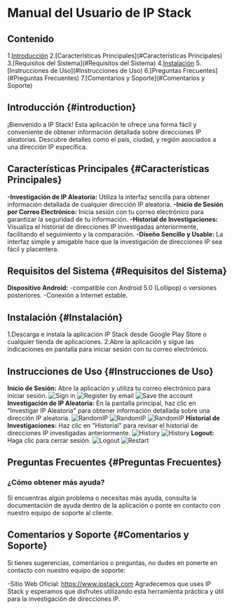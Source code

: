 # Manual del Usuario de IP Stack
## Contenido
1.[Introducción](#introduction)
2.[Características Principales](#Características Principales)
3.[Requisitos del Sistema](#Requisitos del Sistema)
4.[Instalación](#Instalación)
5.[Instrucciones de Uso](#Instrucciones de Uso)
6.[Preguntas Frecuentes](#Preguntas Frecuentes)
7.[Comentarios y Soporte](#Comentarios y Soporte)

## Introducción {#introduction}
¡Bienvenido a IP Stack! Esta aplicación te ofrece una forma fácil y conveniente de obtener información detallada sobre direcciones IP aleatorias. Descubre detalles como el país, ciudad, y región asociados a una dirección IP específica.

## Características Principales {#Características Principales}
**-Investigación de IP Aleatoria:** Utiliza la interfaz sencilla para obtener información detallada de cualquier dirección IP aleatoria.
**-Inicio de Sesión por Correo Electrónico:** Inicia sesión con tu correo electrónico para garantizar la seguridad de tu información.
**-Historial de Investigaciones:** Visualiza el historial de direcciones IP investigadas anteriormente, facilitando el seguimiento y la comparación.
**-Diseño Sencillo y Usable:** La interfaz simple y amigable hace que la investigación de direcciones IP sea fácil y placentera.

## Requisitos del Sistema {#Requisitos del Sistema}
**Dispositivo Android:**
-compatible con Android 5.0 (Lollipop) o versiones posteriores.
-Conexión a Internet estable.

## Instalación {#Instalación}
1.Descarga e instala la aplicación IP Stack desde Google Play Store o cualquier tienda de aplicaciones.
2.Abre la aplicación y sigue las indicaciones en pantalla para iniciar sesión con tu correo electrónico.

## Instrucciones de Uso {#Instrucciones de Uso}
**Inicio de Sesión:** Abre la aplicación y utiliza tu correo electrónico para iniciar sesión.
![Sign in](imags/1.png)
![Register by email](imags/2.png)
![Save the account](imags/3.png)
**Investigación de IP Aleatoria:** En la pantalla principal, haz clic en "Investigar IP Aleatoria" para obtener información detallada sobre una dirección IP aleatoria.
![RandomIP](imags/4.png)
![RandomIP](imags/5.png)
![RandomIP](imags/6.png)
**Historial de Investigaciones:** Haz clic en "Historial" para revisar el historial de direcciones IP investigadas anteriormente.
![History](imags/7.png)
![History](imags/8.png)
**Logout:** Haga clic para cerrar sesión.
![Logout](imags/9.png)
![Restart](imags/10.png)

## Preguntas Frecuentes {#Preguntas Frecuentes}
### ¿Cómo obtener más ayuda?

Si encuentras algún problema o necesitas más ayuda, consulta la documentación de ayuda dentro de la aplicación o ponte en contacto con nuestro equipo de soporte al cliente.

## Comentarios y Soporte {#Comentarios y Soporte}
Si tienes sugerencias, comentarios o preguntas, no dudes en ponerte en contacto con nuestro equipo de soporte:

-Sitio Web Oficial: https://www.ipstack.com
Agradecemos que uses IP Stack y esperamos que disfrutes utilizando esta herramienta práctica y útil para la investigación de direcciones IP.